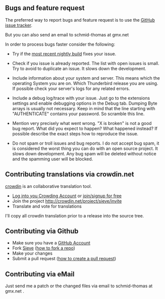 ## Bugs and feature request

The preferred way to report bugs and feature request is to use the
[GitHub issue tracker](http://github.com/thsmi/sieve/issues).

But you can also send an email to schmid-thomas at gmx.net

In order to process bugs faster consider the following:

* Try if the [most recent nightly build](https://github.com/thsmi/sieve/blob/master/nightly/README.md) fixes your issue.

* Check if you issue is already reported. The list with open issues is small.
  Try to avoid to duplicate an issue. It slows down the development.

* Include information about your system and server. This means which
  the operating System you are on. Which Thunderbird release you are using.
  If possible check your server's logs for any related errors.

* Include a debug log/trace with your issue. Just go to the extensions settings
  and enable debugging options in the Debug tab. Dumping Byte arrays is usually not
  necessary. Keep in mind that the line starting with "AUTHENTICATE" contains
  your password. So scramble this line.

* Mention very precisely what went wrong. "X is broken" is not a good bug
  report. What did you expect to happen? What happened instead? If possible
  describe the exact steps how to reproduce the issue.

* Do not spam or troll issues and bug reports. I do not accept bug spam, it is
  considered the worst thing you can do with an open source project. It slows down
  development. Any bug spam will be deleted without notice and the spamming user will
  be blocked.

## Contributing translations via crowdin.net

[crowdin](http://www.crowdin.net) is an collaborative translation tool.

- [Log into you Crowding Account](http://crowdin.net/login) or [join/signup for free](http://crowdin.net/join)
- Join the project http://crowdin.net/project/sieve/invite
- Translate and vote for translations

I'll copy all crowdin translation prior to a release into the source tree.

## Contributing via Github

- Make sure you have a [GitHub Account](https://github.com/signup/free)
- Fork [Sieve](https://github.com/thsmi/sieve/)
  ([how to fork a repo](https://help.github.com/articles/fork-a-repo))
- Make your changes
- Submit a pull request
([how to create a pull request](https://help.github.com/articles/fork-a-repo))

## Contributing via eMail

Just send me a patch or the changed files via email to schmid-thomas at gmx.net .

